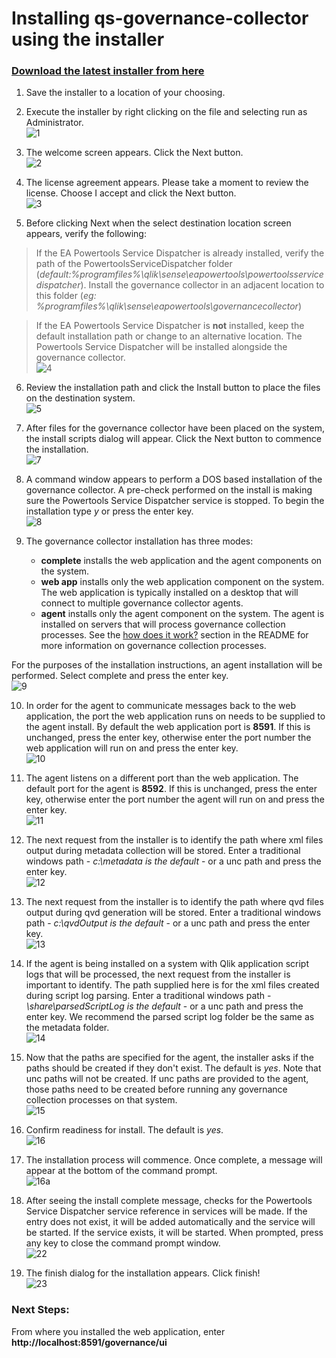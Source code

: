 # Installing qs-governance-collector using the installer

### **[Download the latest installer from here](https://s3.amazonaws.com/eapowertools/governance-collector/bin/qs-governance-collector.exe)**

1. Save the installer to a location of your choosing.

2. Execute the installer by right clicking on the file and selecting run as Administrator.   
![1](../img/installation/1.png)

3. The welcome screen appears.  Click the Next button.   
![2](../img/installation/2.png)

4. The license agreement appears.  Please take a moment to review the license.  Choose I accept and click the Next button.   
![3](../img/installation/3.png)

5. Before clicking Next when the select destination location screen appears, verify the following:

> If the EA Powertools Service Dispatcher is already installed, verify the path of the PowertoolsServiceDispatcher folder (*default:%programfiles%\qlik\sense\eapowertools\powertoolsservicedispatcher*).  Install the governance collector in an adjacent location to this folder (*eg: %programfiles%\qlik\sense\eapowertools\governancecollector*)

> If the EA Powertools Service Dispatcher is **not** installed, keep the default installation path or change to an alternative location.  The Powertools Service Dispatcher will be installed alongside the governance collector.    
![4](../img/installation/4.png)

6. Review the installation path and click the Install button to place the files on the destination system.    
![5](../img/installation/5.png)

7. After files for the governance collector have been placed on the system, the install scripts dialog will appear.  Click the Next button to commence the installation.    
![7](../img/installation/7.png)

8. A command window appears to perform a DOS based installation of the governance collector.  A pre-check performed on the install is making sure the Powertools Service Dispatcher service is stopped.  To begin the installation type *y* or press the enter key.    
![8](../img/installation/8.png)

9. The governance collector installation has three modes:
    * **complete** installs the web application and the agent components on the system.
    * **web app** installs only the web application component on the system.  The web application is typically installed on a desktop that will connect to multiple governance collector agents.
    * **agent** installs only the agent component on the system.  The agent is installed on servers that will process governance collection processes.  See the [how does it work?](../../README.MD/#how-does-it-work) section in the README for more information on governance collection processes.

For the purposes of the installation instructions, an agent installation will be performed.  Select complete and press the enter key.   
![9](../img/installation/9.png)

10. In order for the agent to communicate messages back to the web application, the port the web application runs on needs to be supplied to the agent install.  By default the web application port is **8591**.  If this is unchanged, press the enter key, otherwise enter the port number the web application will run on and press the enter key.    
![10](../img/installation/10.png)

11. The agent listens on a different port than the web application.  The default port for the agent is **8592**.  If this is unchanged, press the enter key, otherwise enter the port number the agent will run on and press the enter key.    
![11](../img/installation/11.png)

12. The next request from the installer is to identify the path where xml files output during metadata collection will be stored.  Enter a traditional windows path - *c:\metadata is the default* - or a unc path and press the enter key.   
![12](../img/installation/12.png)

13. The next request from the installer is to identify the path where qvd files output during qvd generation will be stored.  Enter a traditional windows path - *c:\qvdOutput is the default* - or a unc path and press the enter key.   
![13](../img/installation/13.png)

14. If the agent is being installed on a system with Qlik application script logs that will be processed, the next request from the installer is important to identify.  The path supplied here is for the xml files created during script log parsing.  Enter a traditional windows path - *\\share\parsedScriptLog is the default* - or a unc path and press the enter key.  We recommend the parsed script log folder be the same as the metadata folder.   
![14](../img/installation/14.png)

15. Now that the paths are specified for the agent, the installer asks if the paths should be created if they don't exist.  The default is *yes*.  Note that unc paths will not be created.  If unc paths are provided to the agent, those paths need to be created before running any governance collection processes on that system.    
![15](../img/installation/15.png)

16. Confirm readiness for install.  The default is *yes*.   
![16](../img/installation/16.png)

17. The installation process will commence.  Once complete, a message will appear at the bottom of the command prompt.    
![16a](../img/installation/16a.png)

18. After seeing the install complete message, checks for the Powertools Service Dispatcher service reference in services will be made.  If the entry does not exist, it will be added automatically and the service will be started.  If the service exists, it will be started.  When prompted, press any key to close the command prompt window.    
![22](../img/installation/22.png)

19. The finish dialog for the installation appears.  Click finish!    
![23](../img/installation/23.png)

### Next Steps:
From where you installed the web application, enter **http://localhost:8591/governance/ui**